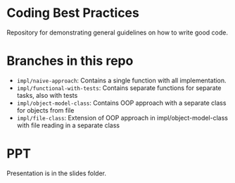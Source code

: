 # Coding Best Practices

Repository for demonstrating general guidelines on how to write good code.

# Branches in this repo

- `impl/naive-approach`: Contains a single function with all implementation.
- `impl/functional-with-tests`: Contains separate functions for separate tasks, also with tests
- `impl/object-model-class`: Contains OOP approach with a separate class for objects from file
- `impl/file-class`: Extension of OOP approach in impl/object-model-class with file reading in a separate class

# PPT

Presentation is in the slides folder.